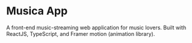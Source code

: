 # Musica App

A front-end music-streaming web application for music lovers. Built with ReactJS, TypeScript, and Framer motion (animation library).
